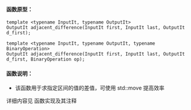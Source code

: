 
#### 函数原型：
```
template <typename InputIt, typename OutputIt>
OutputIt adjacent_difference(InputIt first, InputIt last, OutputIt d_first);

template <typename InputIt, typename OutputIt, typename BinaryOperation>
OutputIt adjacent_difference(InputIt first, InputIt last, OutputIt d_first, BinaryOperation op);
```

#### 函数说明：
* 该函数用于求指定区间的值的差值，可使用 std::move 提高效率

详细内容见 函数实现及其注释

